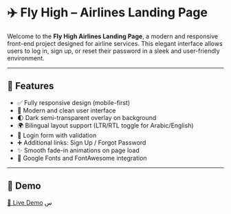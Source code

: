 # ✈️ Fly High – Airlines Landing Page

Welcome to the **Fly High Airlines Landing Page**, a modern and responsive front-end project designed for airline services. This elegant interface allows users to log in, sign up, or reset their password in a sleek and user-friendly environment.

---

## 🌟 Features

- ✅ Fully responsive design (mobile-first)
- 🎨 Modern and clean user interface
- 🌓 Dark semi-transparent overlay on background
- 🌍 Bilingual layout support (LTR/RTL toggle for Arabic/English)
- 🔐 Login form with validation
- ➕ Additional links: Sign Up / Forgot Password
- ✨ Smooth fade-in animations on page load
- 💅 Google Fonts and FontAwesome integration

---

## 🚀 Demo

[🔗 Live Demo](https://razannbudair.github.io/airlines-landing-page/)
س

